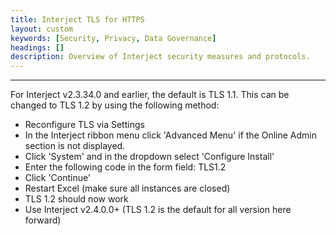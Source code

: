 ```yaml
---
title: Interject TLS for HTTPS
layout: custom
keywords: [Security, Privacy, Data Governance]
headings: []
description: Overview of Interject security measures and protocols.
---
```

* * *

For Interject v2.3.34.0 and earlier, the default is TLS 1.1. This can be changed to TLS 1.2 by using the following method:

- Reconfigure TLS via Settings
 - In the Interject ribbon menu click 'Advanced Menu' if the Online Admin section is not displayed.
 - Click 'System' and in the dropdown select 'Configure Install'
 - Enter the following code in the form field: TLS1.2
 - Click 'Continue'
 - Restart Excel (make sure all instances are closed)
 - TLS 1.2 should now work
- Use Interject v2.4.0.0+ (TLS 1.2 is the default for all version here forward)